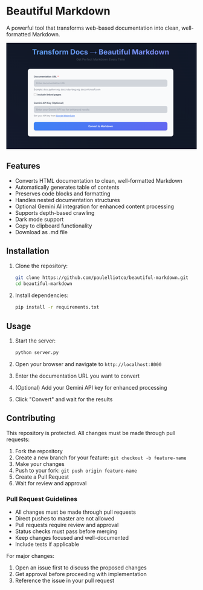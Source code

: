 # Beautiful Markdown

A powerful tool that transforms web-based documentation into clean, well-formatted Markdown.

![Beautiful Markdown Interface](screenshot.png)

## Features

- Converts HTML documentation to clean, well-formatted Markdown
- Automatically generates table of contents
- Preserves code blocks and formatting
- Handles nested documentation structures
- Optional Gemini AI integration for enhanced content processing
- Supports depth-based crawling
- Dark mode support
- Copy to clipboard functionality
- Download as .md file

## Installation

1. Clone the repository:
   ```bash
   git clone https://github.com/paulelliotco/beautiful-markdown.git
   cd beautiful-markdown
   ```

2. Install dependencies:
   ```bash
   pip install -r requirements.txt
   ```

## Usage

1. Start the server:
   ```bash
   python server.py
   ```

2. Open your browser and navigate to `http://localhost:8000`

3. Enter the documentation URL you want to convert

4. (Optional) Add your Gemini API key for enhanced processing

5. Click "Convert" and wait for the results

## Contributing

This repository is protected. All changes must be made through pull requests:

1. Fork the repository
2. Create a new branch for your feature: `git checkout -b feature-name`
3. Make your changes
4. Push to your fork: `git push origin feature-name`
5. Create a Pull Request
6. Wait for review and approval

### Pull Request Guidelines

- All changes must be made through pull requests
- Direct pushes to master are not allowed
- Pull requests require review and approval
- Status checks must pass before merging
- Keep changes focused and well-documented
- Include tests if applicable

For major changes:
1. Open an issue first to discuss the proposed changes
2. Get approval before proceeding with implementation
3. Reference the issue in your pull request